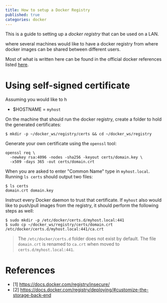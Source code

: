 ```yaml
---
title: How to setup a Docker Registry
published: true
categories: docker
---
```


This is a guide to setting up a *docker registry* that can be used on a LAN.

 where
 several machines would like to have a docker registry from where docker images can be shared between different users.

Most of what is written here can be found in the official docker references listed [here](#References).

# [](#header-1)Using self-signed certificate

Assuming you would like to h

* $HOSTNAME = `myhost`

On the machine that should run the docker registry, create a folder to hold the generated certificates:

```
$ mkdir -p ~/docker_ws/registry/certs && cd ~/docker_ws/registry
```

Generate your own certificate using the `openssl` tool:

```
openssl req \
  -newkey rsa:4096 -nodes -sha256 -keyout certs/domain.key \
  -x509 -days 365 -out certs/domain.crt
```

When you are asked to enter "Common Name" type in `myhost.local`. Running `ls certs` should output two files:

```
$ ls certs
domain.crt domain.key
```

Instruct every Docker daemon to trust that certificate. If `myhost` also would like to push/pull images from the registry, it should perform the following steps as well:

```
$ sudo mkdir -p /etc/docker/certs.d/myhost.local:441
$ sudo cp ~/docker_ws/registry/certs/domain.crt /etc/docker/certs.d/myhost.local:441/ca.crt
```

> The `/etc/docker/certs.d` folder does not exist by default.
> The file `domain.crt` is renamed to `ca.crt` when moved to `certs.d/myhost.local:441`.

# [](#header-1)References

* [1] <https://docs.docker.com/registry/insecure/>
* [2] <https://docs.docker.com/registry/deploying/#customize-the-storage-back-end>
